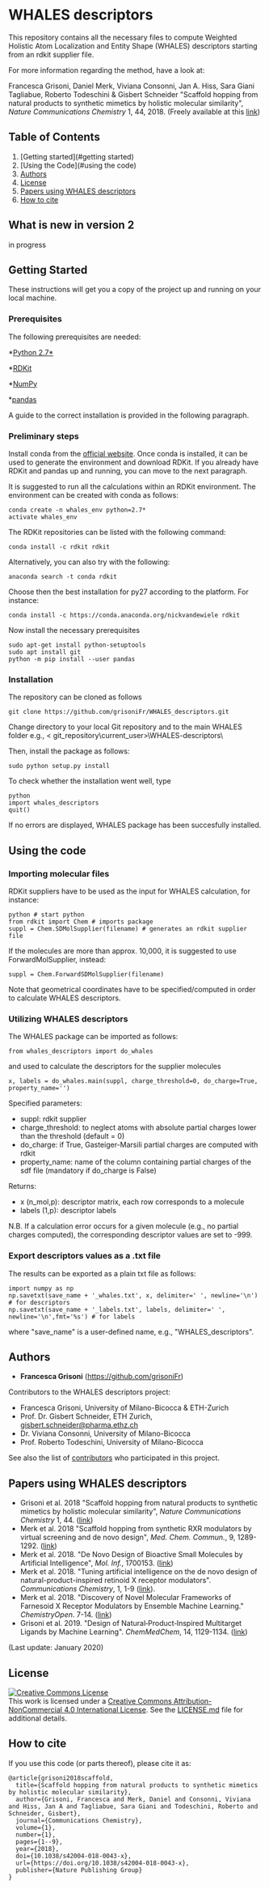 # WHALES descriptors

This repository contains all the necessary files to compute Weighted Holistic Atom Localization and Entity Shape (WHALES) descriptors starting from an rdkit supplier file.

For more information regarding the method, have a look at:

Francesca Grisoni, Daniel Merk, Viviana Consonni, Jan A. Hiss, Sara Giani Tagliabue, Roberto Todeschini & Gisbert Schneider "Scaffold hopping from natural products to synthetic mimetics by holistic molecular similarity", *Nature Communications Chemistry* 1, 44, 2018. (Freely available at this [link](https://www.nature.com/articles/s42004-018-0043-x))

## Table of Contents
1. [Getting started](#getting started) 
2. [Using the Code](#using the code)
4. [Authors](#authors)
5. [License](#license)
6. [Papers using WHALES descriptors](#papers) 
6. [How to cite](#cite) 


## What is new in version 2
in progress

## Getting Started <a name="getting started"></a>

These instructions will get you a copy of the project up and running on your local machine.

### Prerequisites <a name="Prerequisites"></a>

The following prerequisites are needed:

*[Python 2.7*](https://www.python.org/download/releases/2.7/)

*[RDKit](http://www.rdkit.org/docs/Install.html)

*[NumPy](https://scipy.org/install.html)

*[pandas](https://pandas.pydata.org)

A guide to the correct installation is provided in the following paragraph.

### Preliminary steps

Install conda from the [official website](https://www.anaconda.com/download/). Once conda is installed, it can be used to generate the environment and download RDKit. If you already have RDKit and pandas up and running, you can move to the next paragraph. 

It is suggested to run all the calculations within an RDKit environment. 
The environment can be created with conda as follows:
```
conda create -n whales_env python=2.7*
activate whales_env
```
The RDKit repositories can be listed with the following command:
```
conda install -c rdkit rdkit
```
Alternatively, you can also try with the following:
```
anaconda search -t conda rdkit
```
Choose then the best installation for py27 according to the platform. For instance:
```
conda install -c https://conda.anaconda.org/nickvandewiele rdkit
```
Now install the necessary prerequisites
```
sudo apt-get install python-setuptools
sudo apt install git
python -m pip install --user pandas
```

### Installation <a name="Installation"></a>

The repository can be cloned as follows

```
git clone https://github.com/grisoniFr/WHALES_descriptors.git
```

Change directory to your local Git repository and to the main WHALES folder e.g., < git_repository\current_user>\WHALES-descriptors\ 

Then, install the package as follows:
```
sudo python setup.py install
```
To check whether the installation went well, type 
```
python 
import whales_descriptors
quit()
```
If no errors are displayed, WHALES package has been succesfully installed. 

## Using the code <a name="using the code"></a>

### Importing molecular files
RDKit suppliers have to be used as the input for WHALES calculation, for instance:

```
python # start python
from rdkit import Chem # imports package
suppl = Chem.SDMolSupplier(filename) # generates an rdkit supplier file
```
If the molecules are more than approx. 10,000, it is suggested to use ForwardMolSupplier, instead:
```
suppl = Chem.ForwardSDMolSupplier(filename) 
```
Note that geometrical coordinates have to be specified/computed in order to calculate WHALES descriptors.

### Utilizing WHALES descriptors
The WHALES package can be imported as follows:
```
from whales_descriptors import do_whales
```
and used to calculate the descriptors for the supplier molecules

```
x, labels = do_whales.main(suppl, charge_threshold=0, do_charge=True, property_name='')
```
Specified parameters:
* suppl: rdkit supplier
*    charge_threshold: to neglect atoms with absolute partial charges lower than the threshold (default = 0)
*    do_charge: if True, Gasteiger-Marsili partial charges are computed with rdkit
*    property_name: name of the column containing partial charges of the sdf file (mandatory if do_charge is False)

Returns:
* x (n_mol,p): descriptor matrix, each row corresponds to a molecule
* labels (1,p): descriptor labels

N.B. If a calculation error occurs for a given molecule (e.g., no partial charges computed), the corresponding descriptor values are set to -999. 

### Export descriptors values as a .txt file

The results can be exported as a plain txt file as follows:

```
import numpy as np
np.savetxt(save_name + '_whales.txt', x, delimiter=' ', newline='\n') # for descriptors
np.savetxt(save_name + '_labels.txt', labels, delimiter=' ', newline='\n',fmt='%s') # for labels
```
where "save_name" is a user-defined name, e.g., "WHALES_descriptors".

## Authors <a name="authors"></a>

* **Francesca Grisoni** (https://github.com/grisoniFr)

Contributors to the WHALES descriptors project:
* Francesca Grisoni, University of Milano-Bicocca & ETH-Zurich
* Prof. Dr. Gisbert Schneider, ETH Zurich, gisbert.schneider@pharma.ethz.ch
* Dr. Viviana Consonni, University of Milano-Bicocca
* Prof. Roberto Todeschini, University of Milano-Bicocca


See also the list of [contributors](https://github.com/FrancescaGrisoni/whales_descriptors/contributors) who participated in this project.

## Papers using WHALES descriptors <a name="papers"></a>

* Grisoni et al. 2018 "Scaffold hopping from natural products to synthetic mimetics by holistic molecular similarity", *Nature Communications Chemistry* 1, 44. ([link](https://www.nature.com/articles/s42004-018-0043-x))
* Merk et al. 2018 "Scaffold hopping from synthetic RXR modulators by virtual screening and de novo design", *Med. Chem. Commun.*, 9, 1289-1292. ([link](https://pubs.rsc.org/en/content/articlepdf/2018/md/c8md00134k))
* Merk et al. 2018. "De Novo Design of Bioactive Small Molecules by Artificial Intelligence", *Mol. Inf.*, 1700153. ([link](https://onlinelibrary.wiley.com/doi/epdf/10.1002/minf.201700153))
* Merk et al. 2018. "Tuning artificial intelligence on the de novo design of natural-product-inspired retinoid X receptor modulators". *Communications Chemistry*, 1, 1-9 ([link](https://www.nature.com/articles/s42004-018-0068-1)).
* Merk et al. 2018. "Discovery of Novel Molecular Frameworks of Farnesoid X Receptor Modulators by Ensemble Machine Learning." *ChemistryOpen*. 7-14. ([link](https://onlinelibrary.wiley.com/doi/full/10.1002/open.201800156))
* Grisoni et al. 2019. "Design of Natural‐Product‐Inspired Multitarget Ligands by Machine Learning". *ChemMedChem*, 14, 1129-1134. ([link](https://onlinelibrary.wiley.com/doi/abs/10.1002/cmdc.201900097))

(Last update: January 2020)

## License <a name="license"></a>

<a rel="license" href="http://creativecommons.org/licenses/by-nc/4.0/"><img alt="Creative Commons License" style="border-width:0" src="https://i.creativecommons.org/l/by-nc/4.0/88x31.png" /></a><br />This work is licensed under a <a rel="license" href="http://creativecommons.org/licenses/by-nc/4.0/">Creative Commons Attribution-NonCommercial 4.0 International License</a>.
See the [LICENSE.md](LICENSE.md) file for additional details. 

## How to cite <a name="cite"></a>
If you use this code (or parts thereof), please cite it as:

```
@article{grisoni2018scaffold,
  title={Scaffold hopping from natural products to synthetic mimetics by holistic molecular similarity},
  author={Grisoni, Francesca and Merk, Daniel and Consonni, Viviana and Hiss, Jan A and Tagliabue, Sara Giani and Todeschini, Roberto and Schneider, Gisbert},
  journal={Communications Chemistry},
  volume={1},
  number={1},
  pages={1--9},
  year={2018},
  doi={10.1038/s42004-018-0043-x},
  url={https://doi.org/10.1038/s42004-018-0043-x},
  publisher={Nature Publishing Group}
}
```

